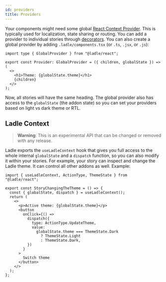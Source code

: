 ```yaml
---
id: providers
title: Providers
---
```


Your components might need some global [React Context Provider](https://reactjs.org/docs/context.html#contextprovider). This is typically used for localization, state sharing or routing. You can add a provider to individual stories through [decorators](./stories#decorators). You can also create a global provider by adding `.ladle/components.tsx` (or `.ts`, `.jsx`, or `.js`):

```tsx
import type { GlobalProvider } from "@ladle/react";

export const Provider: GlobalProvider = ({ children, globalState }) => (
  <>
    <h1>Theme: {globalState.theme}</h1>
    {children}
  </>
);
```

Now, all stories will have the same heading. The global provider also has access to the `globalState` (the addon state) so you can set your providers based on light vs dark theme or RTL.

## Ladle Context

> **Warning**: This is an experimental API that can be changed or removed with any release.

Ladle exports the `useLadleContext` hook that gives you full access to the whole internal `globalState` and a `dispatch` function, so you can also modify it within your stories. For example, your story can inspect and change the Ladle theme. It can control all other addons as well. Example:

```tsx
import { useLadleContext, ActionType, ThemeState } from "@ladle/react";

export const StoryChangingTheTheme = () => {
  const { globalState, dispatch } = useLadleContext();
  return (
    <>
      <p>Active theme: {globalState.theme}</p>
      <button
        onClick={() =>
          dispatch({
            type: ActionType.UpdateTheme,
            value:
              globalState.theme === ThemeState.Dark
                ? ThemeState.Light
                : ThemeState.Dark,
          })
        }
      >
        Switch theme
      </button>
    </>
  );
};
```
